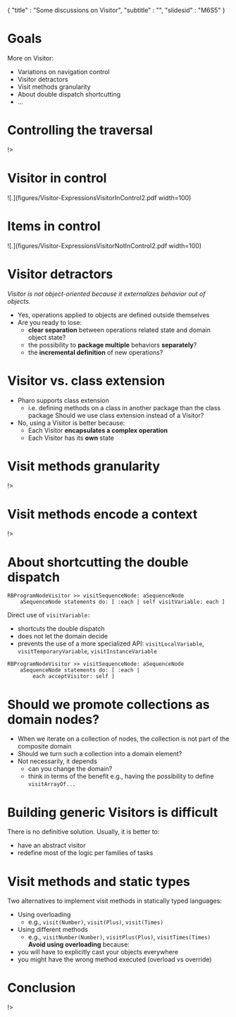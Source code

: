 {"title" : "Some discussions on Visitor","subtitle" : "","slidesid" : "M6S5"}# GoalsMore on Visitor:- Variations on navigation control- Visitor detractors- Visit methods granularity- About double dispatch shortcutting- ...# Controlling the traversal<!columns|width=100<!column|width=60A visitor embeds a structure traversal that can be implemented:- in the visitors- in the domain elements themselvesUsually the visitor controls the traversal but maybe the domain elements are more important!><!column|width=35!>!># Visitor in control![.](figures/Visitor-ExpressionsVisitorInControl2.pdf width=100)# Items in control![.](figures/Visitor-ExpressionsVisitorNotInControl2.pdf width=100)# Visitor detractors_Visitor is not object-oriented because it externalizes behavior out of objects._- Yes, operations applied to objects are defined outside themselves- Are you ready to lose:  - **clear separation** between operations related state and domain object state?  - the possibility to **package multiple** behaviors **separately**?  - the **incremental definition** of new operations?# Visitor vs. class extension- Pharo supports class extension  - i.e. defining methods on a class in another package than the class packageShould we use class extension instead of a Visitor?- No, using a Visitor is better because:  - Each Visitor **encapsulates a complex operation**  - Each Visitor has its **own** state# Visit methods granularity<!columns|width=100<!column|width=70Compare these two Visitors:![.](figures/Visitor-visitHooks.pdf width=60)- `SimpleNodeVisitor` only provides `visitNode` which is very high-level  - retrieving temporary variables would require testing and filtering nodes- `ProgramNodeVisitor` has richer API  - `visitTemporaryVariable` is only invoked on temporaries!><!column|width=25!>!># Visit methods encode a context<!columns|width=100<!column|width=70- The granularity of visit methods has an impact- Each **visit\*** method provides a contextualized hook- A too high-level API requires a lot of tests- A too specialized API spreads information over multiple visit methods which is not good too  - retrieving all variables involve a lot of hooks: `visitTemporaryVariable`, `visitLocalVariable`, ...![.](figures/Visitor-visitHooks.pdf width=60)!><!column|width=25!>!># About shortcutting the double dispatch```RBProgramNodeVisitor >> visitSequenceNode: aSequenceNode    aSequenceNode statements do: [ :each | self visitVariable: each ]```Direct use of `visitVariable:`- shortcuts the double dispatch- does not let the domain decide- prevents the use of a more specialized API: `visitLocalVariable`, `visitTemporaryVariable`, `visitInstanceVariable````RBProgramNodeVisitor >> visitSequenceNode: aSequenceNode    aSequenceNode statements do: [ :each |        each acceptVisitor: self ]```# Should we promote collections as domain nodes?- When we iterate on a collection of nodes, the collection is not part of the composite domain- Should we turn such a collection into a domain element?- Not necessarily, it depends  - can you change the domain?  - think in terms of the benefit e.g., having the possibility to define `visitArrayOf...`# Building generic Visitors is difficultThere is no definitive solution.Usually, it is better to:- have an abstract visitor- redefine most of the logic per families of tasks# Visit methods and static typesTwo alternatives to implement visit methods in statically typed languages:- Using overloading  - e.g., `visit(Number)`, `visit(Plus)`, `visit(Times)`- Using different methods  - e.g., `visitNumber(Number)`, `visitPlus(Plus)`, `visitTimes(Times)`**Avoid using overloading** because:- you will have to explicitly cast your objects everywhere- you might have the wrong method executed \(overload vs override\)# Conclusion<!columns|width=100<!column|width=70- Visitor can be tricky to master  - using `accept`/`visit` vocabulary helps readability- Visitor is powerful for complex structure operations  - it provides a **pluggable recursive treatment** of a composite structure!><!column|width=25!>!>